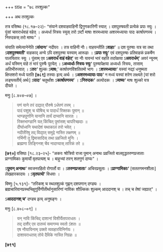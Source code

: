 +++
title = "७८ तरशुल्कः"

+++
अथ तरशुल्कः

तत्र वसिष्थः (१८.१७–२२)- “संयाने दशवाहवाहिनी द्विगुणकारिणी स्यात् । दशपुरुषवती प्रत्येकं प्रपाः स्युः । पुंसां चावरार्धवाहं वहेत् । अध्यर्धा स्त्रियः स्युस् तरो ऽष्टौ माषाः शरमध्याया अशरमध्यायाः पादः कार्षापणस्य । निरुदकस् तरो माष्यः” ।

संयाति समेत्यानेनेति ऽ**संयानः’** नदीपरः । तत्र वाहिनी नौः। वाहयन्तीति ऽ**वाहाः’** ॥ दश पुरुषाः यत्र सा तथा ऽ**दशपुरुषवती’** वाहकाद् अन्ये ऽपि दशपुरुषा यस्याम् आरूढाः । ऽ**प्रपाः स्युः’** एवं दशपुरुषाः प्रतिवाहकं प्रकर्षेण पालयितारः स्युः । पुंसाम् एव ऽ**अवरार्धं वाहं वहेत्’** सा नौः यावन्तं भारं वहति तदपेक्षया ऽ**अवरार्धम्’** अवरं न्यूनम् अर्धं यस्मिन् वाहे तं भारं पुरुषैः पूरयेत् । ऽ**अध्यर्धाः स्त्रियः स्युः’** पुरुषापेक्षया अध्यर्धाः स्त्रियः, तासाम् अतिभीरुत्वात् । ऽ**तरः’** शुल्कः ऽ**माषः**,’ कार्षापणविंशतितमो भागः । ऽ**शरमध्यायाः’** यस्यां नद्यां धनुष्मता क्षिप्तशरो मध्ये पतति **[७८९]** तस्याः इत्य् अर्थः । ऽ**अशरमध्यायाः पादः’** न मध्यं यस्यां शरेण लक्ष्यते [यां शरो लङ्घयतीर्य् अर्थः] ऽ**पादः’** चतुर्थांशः ऽ**कार्षापणस्य’** । ऽ**निरुदकः’** अल्पोदकः । ऽ**माष्यः’** माषः शुल्को यत्र दीयते ।

मनुः [८.४०४–०७] ।

> पणं याने तरं दद्यात् पौरुषे ऽर्धपणं तरम् ।  
> पादं पशुश् च योषिच् च पादार्धं रिक्तकः पुमान् ॥  
> भाण्डपूर्णानि यानानि तार्यं दाप्यानि सारतः ।  
> रिक्तभाण्डानि यत् किंचित् पुमांसश् चापरिच्छदाः ॥  
> दीर्घाध्वनि यथादेशं यथाकालं तरो भवेत् ।  
> नदीतीरेषु तद् विद्यात् समुद्रे नास्ति लक्षणम् ॥  
> गर्भिणी तु द्विमासादिस् तथा प्रव्रजितो मुनिः ।  
> ब्राह्मणा लिङ्गिनश् चैव नादाप्यास् तारिकं तरे ॥

**[७९०]** वसिष्ठः [१८.२३–२५]- “अकरः श्रोत्रियो राजा पुमान् अनाथः प्रव्रजितो बालवृद्धतरुणप्रजाताः प्राग्गामिकाः कुमार्यो मृतपत्यश् च । बाहुभ्यां तरन् शतगुणं दाप्यः” ।

ऽ**पुमान् अनाथः’** स्वजनरहितो रोगार्तो वा । ऽ**तरुणप्रजाताः’** अचिरप्रसूताः । ऽ**प्राग्गामिकाः’** [सततगमनशीलाः] लेखहारकादयः । ऽ**मृतपत्यो’** विधवाः ।

विष्णुः [५.१३१]- “तरिकश् च स्थलशुल्कं गृह्णन् दशपणान् दण्ड्यः । ब्रह्मचारिवानप्रस्थभिक्षुगुर्विणीतीर्थानुसारिणां नाविकः शौल्किकः शुल्कम् आददानश् च । तच् च तेषां जह्यात्” ।

ऽ**आददानश् च’** दण्ड्य इत्य् अनुषङ्गः ।

मनुः [८.४०८–०९] ।

> यन् नावि किंचिद् दाशानां विशीर्येतापराधतः ।  
> तद् दाशैर् एव दातव्यं समागम्य स्वतो ऽंशतः ॥  
> एष नौयायिनाम् उक्तो व्यवहारविनिर्णयः ।  
> दाशापराधतस् तोये दैविके नास्ति निग्रहः ॥

**[७९१]**
